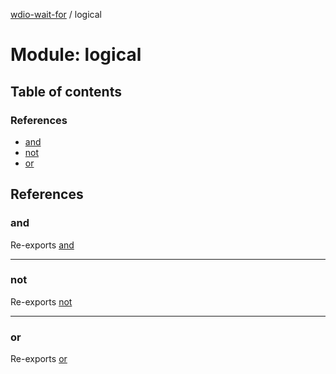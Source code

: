 [wdio-wait-for](../README.md) / logical

# Module: logical

## Table of contents

### References

- [and](logical.md#and)
- [not](logical.md#not)
- [or](logical.md#or)

## References

### and

Re-exports [and](logical_and.md#and)

___

### not

Re-exports [not](logical_not.md#not)

___

### or

Re-exports [or](logical_or.md#or)
